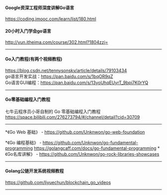 #### Google资深工程师深度讲解Go语言  
https://coding.imooc.com/learn/list/180.html

#### 20小时入门学会go语言  
http://yun.itheima.com/course/302.html?1804zzj=  

---

#### Go入门教程(有两个视频教程)  
https://blog.csdn.net/tennysonsky/article/details/79103434  
go语言开发实战：https://pan.baidu.com/s/1bqOR9qZ   
Go语言GUI编程：https://pan.baidu.com/s/13yoUhqEUyrT_9bpi7K0rYQ  

---

#### Go零基础编程入门教程
七牛云程序员小哥自制的 Go 零基础编程入门教程  
https://space.bilibili.com/276273794/#/channel/detail?cid=30709

---

*《Go Web 基础》 - https://github.com/Unknwon/go-web-foundation  

*《Go 编程基础》 - https://github.com/Unknwon/go-fundamental-programming https://golangcaff.com/docs/go-fundamental-programming
*《Go名库讲解》 - https://github.com/Unknwon/go-rock-libraries-showcases

---

#### Golang公链开发系统视频教程
https://github.com/liyuechun/blockchain_go_videos

---